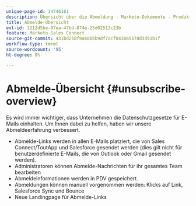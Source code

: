 ```yaml
---
unique-page-id: 14746161
description: Übersicht über die Abmeldung - Marketo-Dokumente - Produktdokumentation
title: Abmelde-Übersicht
exl-id: 3212d5be-07ea-47bd-874e-25d02513c23b
feature: Marketo Sales Connect
source-git-commit: 431bd258f9a68bbb9df7acf043085578d3d91b1f
workflow-type: tm+mt
source-wordcount: '95'
ht-degree: 0%

---
```


# Abmelde-Übersicht {#unsubscribe-overview}

Es wird immer wichtiger, dass Unternehmen die Datenschutzgesetze für E-Mails einhalten. Um Ihnen dabei zu helfen, haben wir unsere Abmeldeerfahrung verbessert.

* Abmelde-Links werden in allen E-Mails platziert, die von Sales Connect/ToutApp und Salesforce gesendet werden (dies gilt nicht für benutzerdefinierte E-Mails, die von Outlook oder Gmail gesendet werden).
* Administratoren können Abmelde-Nachrichten für ihr gesamtes Team bearbeiten
* Abmeldeinformationen werden in PDV gespeichert.
* Abmeldungen können manuell vorgenommen werden: Klicks auf Link, Salesforce Sync und Bounce
* Neue Landingpage für Abmelde-Links
